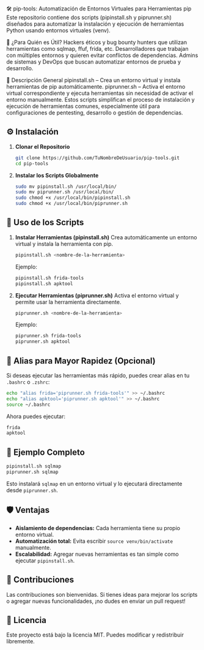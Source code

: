 🛠️ pip-tools: Automatización de Entornos Virtuales para Herramientas pip
Este repositorio contiene dos scripts (pipinstall.sh y piprunner.sh) diseñados para automatizar la instalación y ejecución de herramientas Python usando entornos virtuales (venv).

🎯 ¿Para Quién es Útil?
Hackers éticos y bug bounty hunters que utilizan herramientas como sqlmap, ffuf, frida, etc.
Desarrolladores que trabajan con múltiples entornos y quieren evitar conflictos de dependencias.
Admins de sistemas y DevOps que buscan automatizar entornos de prueba y desarrollo.

🚀 Descripción General
pipinstall.sh – Crea un entorno virtual y instala herramientas de pip automáticamente.
piprunner.sh – Activa el entorno virtual correspondiente y ejecuta herramientas sin necesidad de activar el entorno manualmente.
Estos scripts simplifican el proceso de instalación y ejecución de herramientas comunes, especialmente útil para configuraciones de pentesting, desarrollo o gestión de dependencias.
## ⚙️ Instalación

1. **Clonar el Repositorio**
    ```bash
    git clone https://github.com/TuNombreDeUsuario/pip-tools.git
    cd pip-tools
    ```

2. **Instalar los Scripts Globalmente**
    ```bash
    sudo mv pipinstall.sh /usr/local/bin/
    sudo mv piprunner.sh /usr/local/bin/
    sudo chmod +x /usr/local/bin/pipinstall.sh
    sudo chmod +x /usr/local/bin/piprunner.sh
    ```

## 🧰 Uso de los Scripts

1. **Instalar Herramientas (pipinstall.sh)**
    Crea automáticamente un entorno virtual y instala la herramienta con pip.
    ```bash
    pipinstall.sh <nombre-de-la-herramienta>
    ```
    Ejemplo:
    ```bash
    pipinstall.sh frida-tools
    pipinstall.sh apktool
    ```

2. **Ejecutar Herramientas (piprunner.sh)**
    Activa el entorno virtual y permite usar la herramienta directamente.
    ```bash
    piprunner.sh <nombre-de-la-herramienta>
    ```
    Ejemplo:
    ```bash
    piprunner.sh frida-tools
    piprunner.sh apktool
    ```

## 🔗 Alias para Mayor Rapidez (Opcional)
Si deseas ejecutar las herramientas más rápido, puedes crear alias en tu `.bashrc` o `.zshrc`:
```bash
echo "alias frida='piprunner.sh frida-tools'" >> ~/.bashrc
echo "alias apktool='piprunner.sh apktool'" >> ~/.bashrc
source ~/.bashrc
```
Ahora puedes ejecutar:
```bash
frida
apktool
```

## 🧪 Ejemplo Completo
```bash
pipinstall.sh sqlmap
piprunner.sh sqlmap
```
Esto instalará `sqlmap` en un entorno virtual y lo ejecutará directamente desde `piprunner.sh`.

## 🛡️ Ventajas
- **Aislamiento de dependencias:** Cada herramienta tiene su propio entorno virtual.
- **Automatización total:** Evita escribir `source venv/bin/activate` manualmente.
- **Escalabilidad:** Agregar nuevas herramientas es tan simple como ejecutar `pipinstall.sh`.

## 🤝 Contribuciones
Las contribuciones son bienvenidas. Si tienes ideas para mejorar los scripts o agregar nuevas funcionalidades, ¡no dudes en enviar un pull request!

## 📜 Licencia
Este proyecto está bajo la licencia MIT. Puedes modificar y redistribuir libremente.
